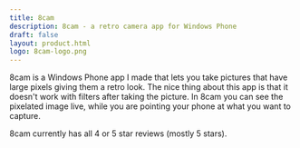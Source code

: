 ```yaml
---
title: 8cam
description: 8cam - a retro camera app for Windows Phone
draft: false
layout: product.html
logo: 8cam-logo.png
---
```


8cam is a Windows Phone app I made that lets you take pictures that have large pixels
giving them a retro look. The nice thing about this app is that it doesn't work with
filters after taking the picture. In 8cam you can see the pixelated image live, while
you are pointing your phone at what you want to capture.

8cam currently has all 4 or 5 star reviews (mostly 5 stars).

